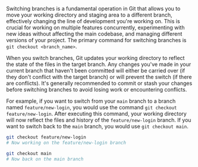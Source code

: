 Switching branches is a fundamental operation in Git that allows you to move your working directory and staging area to a different branch, effectively changing the line of development you're working on. This is crucial for working on multiple features concurrently, experimenting with new ideas without affecting the main codebase, and managing different versions of your project. The primary command for switching branches is `git checkout <branch_name>`.

When you switch branches, Git updates your working directory to reflect the state of the files in the target branch. Any changes you've made in your current branch that haven't been committed will either be carried over (if they don't conflict with the target branch) or will prevent the switch (if there are conflicts). It's generally recommended to commit or stash your changes before switching branches to avoid losing work or encountering conflicts.

For example, if you want to switch from your `main` branch to a branch named `feature/new-login`, you would use the command `git checkout feature/new-login`. After executing this command, your working directory will now reflect the files and history of the `feature/new-login` branch. If you want to switch back to the `main` branch, you would use `git checkout main`.

```bash
git checkout feature/new-login
# Now working on the feature/new-login branch

git checkout main
# Now back on the main branch
```